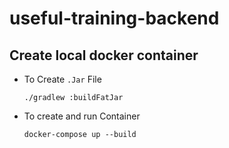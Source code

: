 # useful-training-backend

## Create local docker container
* To Create `.Jar` File
    ```
    ./gradlew :buildFatJar
    ```
* To create and run Container
    ```
    docker-compose up --build
    ```